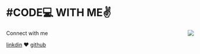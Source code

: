 <h1>#CODE💻 WITH ME✌️</h1>
<img src="https://camo.githubusercontent.com/7de37139d0b4c1ce40865e799b446c0e963a3dd8fb68d239707237c40604fa3d/68747470733a2f2f63646e2e6472696262626c652e636f6d2f75736572732f3733303730332f73637265656e73686f74732f363538313234332f6176656e746f2e676966" align="right" />
<p>Connect with me</p>
<a href="https://www.linkedin.com/in/khushvant-kumar-53124a225">linkdin</a>
❤️
<a href="https://github.com/khushvantkr12">github</a>
